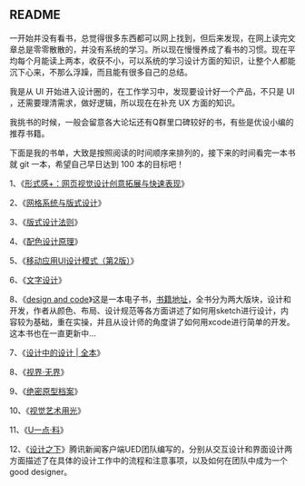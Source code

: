 ## README

一开始并没有看书，总觉得很多东西都可以网上找到，但后来发现，在网上读完文章总是零零散散的，并没有系统的学习。所以现在慢慢养成了看书的习惯。现在平均每个月能读上两本，收获不小，可以系统的学习设计方面的知识，让整个人都能沉下心来，不那么浮躁，而且能有很多自己的总结。

我是从 UI 开始进入设计圈的，在工作学习中，发现要设计好一个产品，不只是 UI ，还需要理清需求，做好逻辑，所以现在在补充 UX 方面的知识。

我挑书的时候，一般会留意各大论坛还有Q群里口碑较好的书，有些是优设小编的推荐书籍。

下面是我的书单，大致是按照阅读的时间顺序来排列的，接下来的时间看完一本书就 git 一本，希望自己早日达到 100 本的目标吧！

1、《[形式感+：网页视觉设计创意拓展与快速表现](https://book.douban.com/subject/25795270/)》

2、《[网格系统与版式设计](https://book.douban.com/subject/20382273/)》

3、《[版式设计法则](https://book.douban.com/subject/20374751/)》

4、《[配色设计原理](https://book.douban.com/subject/4165856/)》

5、《[移动应用UI设计模式（第2版）](https://book.douban.com/subject/26296679/)》

6、《[文字设计](https://book.douban.com/subject/25812965/)》

8、《[design and code](https://designcode.io/)》这是一本电子书，[书籍地址](https://designcode.io/)，全书分为两大版块，设计和开发，作者从颜色、布局、设计规范等各方面讲述了如何用sketch进行设计，内容较为基础，重在实操，并且从设计师的角度讲了如何用xcode进行简单的开发。这本书也在一直更新中…

7、《[设计中的设计 | 全本](https://book.douban.com/subject/4230237/)》

8、《[视界·无界](https://book.douban.com/subject/26809099/)》

9、《[绝密原型档案](https://book.douban.com/subject/26815804/)》

10、《[视觉艺术用光](https://book.douban.com/subject/19950884/)》

11、《[U一点·料](https://book.douban.com/subject/26594029/)》

12、《[设计之下](https://book.douban.com/subject/25817190/)》腾讯新闻客户端UED团队编写的，分别从交互设计和界面设计两方面描述了在具体的设计工作中的流程和注意事项，以及如何在团队中成为一个good designer。